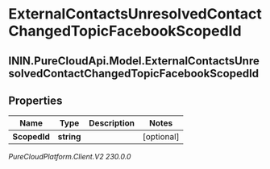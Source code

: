 # ExternalContactsUnresolvedContactChangedTopicFacebookScopedId

## ININ.PureCloudApi.Model.ExternalContactsUnresolvedContactChangedTopicFacebookScopedId

## Properties

|Name | Type | Description | Notes|
|------------ | ------------- | ------------- | -------------|
| **ScopedId** | **string** |  | [optional] |



_PureCloudPlatform.Client.V2 230.0.0_
